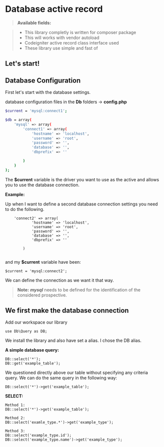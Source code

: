 Database active record
===================

> **Available fields:**

> - This library completly  is written for composer package
> - This will works with vendor autoload
> - Codeigniter active record class interface used
> - These library use simple and fast of

Let's start!
----

Database Configuration
---

First let's start with the database settings.

database configuration files in the **Db** folders -> **config.php**


```sh
$current = 'mysql:connect1';

$db = array(
	'mysql' => array(
		'connect1' => array(
			'hostname' => 'localhost',
			'username' => 'root',
			'password' => '',
			'database' => '',
			'dbprefix' => ''

		)
	)
);
```

The **$current** variable is the driver you want to use as the active and allows you to use the database connection.

**Example:**

Up when I want to define a second database connection settings you need to do the following.

```
	'connect2' => array(
			'hostname' => 'localhost',
			'username' => 'root',
			'password' => '',
			'database' => '',
			'dbprefix' => ''

		)
		
```

and my **$current** variable have been:

```
$current = 'mysql:connect2'; 
```

We can define the connection as we want it that way.

> **Note:**
> ***mysql*** needs to be defined for the identification of the considered prospective.

We first make the database connection
---


Add our workspace our library
```
use Db\Query as DB;
```

We install the library and also have set a alias. I chose the DB alias.

**A simple database query:**

```
DB::select('*');
DB::get('example_table');
```

We questioned directly above our table without specifying any criteria query.
We can do the same query in the following way:

```
DB::select('*')->get('example_table');
```

**SELECT:**
```
Method 1:
DB::select('*')->get('example_table');

Method 2:
DB::select('examle_type.*')->get('example_type');

Method 3:
DB::select('example_type.id');
DB::select('example_type.name')->get('example_type');
```